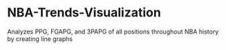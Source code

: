 # NBA-Trends-Visualization
Analyzes PPG, FGAPG, and 3PAPG of all positions throughout NBA history by creating line graphs
